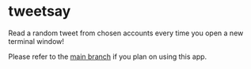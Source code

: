 # tweetsay

Read a random tweet from chosen accounts every time you open a new terminal window!

Please refer to the [main branch](https://github.com/guites/tweetsay/tree/main) if you plan on using this app.
